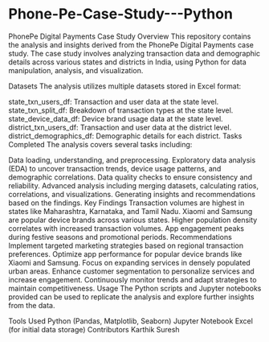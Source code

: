 # Phone-Pe-Case-Study---Python
PhonePe Digital Payments Case Study
Overview
This repository contains the analysis and insights derived from the PhonePe Digital Payments case study. The case study involves analyzing transaction data and demographic details across various states and districts in India, using Python for data manipulation, analysis, and visualization.

Datasets
The analysis utilizes multiple datasets stored in Excel format:

state_txn_users_df: Transaction and user data at the state level.
state_txn_split_df: Breakdown of transaction types at the state level.
state_device_data_df: Device brand usage data at the state level.
district_txn_users_df: Transaction and user data at the district level.
district_demographics_df: Demographic details for each district.
Tasks Completed
The analysis covers several tasks including:

Data loading, understanding, and preprocessing.
Exploratory data analysis (EDA) to uncover transaction trends, device usage patterns, and demographic correlations.
Data quality checks to ensure consistency and reliability.
Advanced analysis including merging datasets, calculating ratios, correlations, and visualizations.
Generating insights and recommendations based on the findings.
Key Findings
Transaction volumes are highest in states like Maharashtra, Karnataka, and Tamil Nadu.
Xiaomi and Samsung are popular device brands across various states.
Higher population density correlates with increased transaction volumes.
App engagement peaks during festive seasons and promotional periods.
Recommendations
Implement targeted marketing strategies based on regional transaction preferences.
Optimize app performance for popular device brands like Xiaomi and Samsung.
Focus on expanding services in densely populated urban areas.
Enhance customer segmentation to personalize services and increase engagement.
Continuously monitor trends and adapt strategies to maintain competitiveness.
Usage
The Python scripts and Jupyter notebooks provided can be used to replicate the analysis and explore further insights from the data.

Tools Used
Python (Pandas, Matplotlib, Seaborn)
Jupyter Notebook
Excel (for initial data storage)
Contributors
Karthik Suresh
